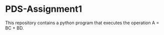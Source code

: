 # PDS-Assignment1
This repository contains a python program that executes the operation A = BC + BD.

